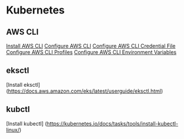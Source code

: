 # Kubernetes



## AWS CLI
[Install AWS CLI](https://docs.aws.amazon.com/cli/latest/userguide/getting-started-install.html)
[Configure AWS CLI](https://docs.aws.amazon.com/cli/latest/userguide/cli-configure-quickstart.html)
[Configure AWS CLI Credential File](https://docs.aws.amazon.com/cli/latest/userguide/cli-configure-files.html)
[Configure AWS CLI Profiles](https://docs.aws.amazon.com/cli/latest/userguide/cli-configure-profiles.html)
[Configure AWS CLI Environment Variables](https://docs.aws.amazon.com/cli/latest/userguide/cli-configure-envvars.html)

## eksctl
[Install eksctl] (https://docs.aws.amazon.com/eks/latest/userguide/eksctl.html)

## kubctl
[Install kubectl] (https://kubernetes.io/docs/tasks/tools/install-kubectl-linux/)
